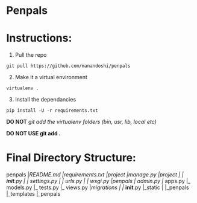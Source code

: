 # Penpals

# Instructions:

1. Pull the repo
```
git pull https://github.com/manandoshi/penpals
```

2. Make it a virtual environment
```
virtualenv .
```

3.  Install the dependancies
```
pip install -U -r requirements.txt
```

**DO NOT** *git add the virtualenv folders (bin, usr, lib, local etc)*

**DO NOT USE git add .**

# Final Directory Structure:

penpals
|_README.md
|_requirements.txt
|_project
	|_manage.py
	|_project
	|	|_ __init__.py
	|	|_ settings.py
	|	|_ urls.py
	|	|_ wsgi.py
	|_penpals
		|_ admin.py
		|_ apps.py
		|_ models.py
		|_ tests.py
		|_ views.py
		|_migrations
		|	|_ __init__.py
		|_static
		|	|_penpals
		|_templates
			|_penpals